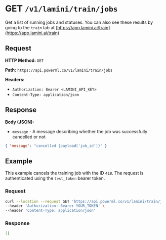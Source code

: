# GET `/v1/lamini/train/jobs`

Get a list of running jobs and statuses. You can also see these results by going to the `train` tab at [https://app.lamini.ai/train](https://app.lamini.ai/train)

## Request

**HTTP Method:** `GET`

**Path:** `https://api.powerml.co/v1/lamini/train/jobs`

**Headers:**

- `Authorization: Bearer <LAMINI_API_KEY>`
- `Content-Type: application/json`

## Response

**Body (JSON):**

- `message` - A message describing whether the job was successfully cancelled or not

```json
{ "message": "cancelled {payload['job_id']}" }
```

## Example

This example cancels the training job with the ID `418`. The request is authenticated using the `test_token` bearer token.

### Request

```bash
curl --location --request GET 'https://api.powerml.co/v1/lamini/train/jobs' \
--header 'Authorization: Bearer YOUR_TOKEN' \
--header 'Content-Type: application/json'
```

### Response

```json
[]
```
